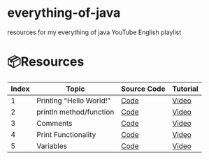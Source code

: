 # everything-of-java

resources for my everything of java YouTube English playlist

# 📦Resources

| Index | Topic                   | Source Code                                 | Tutorial                              |
| ----- | ----------------------- | ------------------------------------------- | ------------------------------------- |
| 1     | Printing "Hello World!" | [Code](./Hello_World/Main.java)             | [Video](https://youtu.be/U__ljdoYDYY) |
| 2     | println method/function | [Code](./Print_Statement_println/Main.java) | [Video](https://youtu.be/_jfnI7yyaPo) |
| 3     | Comments                | [Code](./Comments/Main.java)                | [Video](https://youtu.be/ki1oVqJTgyA) |
| 4     | Print Functionality     | [Code](./Print_Statement_print/Main.java)   | [Video](https://youtu.be/MCKBTOdzN_s) |
| 5     | Variables               | [Code](./Variables/Main.java)               | [Video](#)                            |
